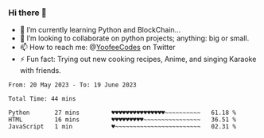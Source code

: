 ### Hi there 👋

<!--
**Sara-Pak/Sara-Pak** is a ✨ _special_ ✨ repository because its `README.md` (this file) appears on your GitHub profile.

Here are some ideas to get you started:
- 🤔 I’m looking for help with ...
- 💬 Ask me about ...
- 😄 Pronouns: ...


- 🔭 I’m currently working on getting certified in Google's IT Automation with Python and doing #100daysofcode in Python. 
-->
- 🌱 I’m currently learning Python and BlockChain...
- 👯 I’m looking to collaborate on python projects; anything: big or small.
- 📫 How to reach me: @[YoofeeCodes](https://twitter.com/YoofeeCodes) on Twitter
- ⚡ Fun fact: Trying out new cooking recipes, Anime, and singing Karaoke with friends.


<!--START_SECTION:waka-->

```text
From: 20 May 2023 - To: 19 June 2023

Total Time: 44 mins

Python       27 mins         ♥♥♥♥♥♥♥♥♥♥♥♥♥♥♥~~~~~~~~~~   61.18 %
HTML         16 mins         ♥♥♥♥♥♥♥♥♥~~~~~~~~~~~~~~~~   36.51 %
JavaScript   1 min           ♥~~~~~~~~~~~~~~~~~~~~~~~~   02.31 %
```

<!--END_SECTION:waka-->
